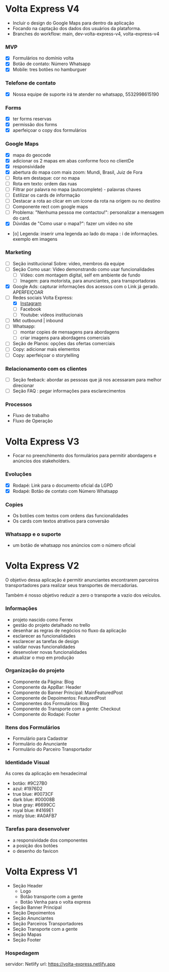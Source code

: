 # Volta Express V4

- Incluir o design do Google Maps para dentro da aplicação
- Focando na captação dos dados dos usuários da plataforma.
- Branches do workflow: main, dev-volta-express-v4, volta-express-v4

### MVP

- [x] Formulários no domínio volta  
- [x] Botão de contato: Número Whatsapp
- [x] Mobile: tres botões no hamburguer 

### Telefone de contato

- [x] Nossa equipe de suporte irá te atender no whatsapp, 5532998615190
  
### Forms

- [x] ter forms reservas 
- [x] permissão dos forms
- [x] aperfeiçoar o copy dos formulários

### Google Maps 

- [x] mapa do geocode 
- [x] adicionar os 2 mapas em abas conforme foco no clientDe  
- [x] responsividade 
- [x] abertura do mapa com mais zoom: Mundi, Brasil, Juiz de Fora   
- [ ] Rota em destaque: cor no mapa
- [ ] Rota em texto: ordem das ruas 
- [ ] Filtrar por palavra no mapa (autocomplete) - palavras chaves 
- [ ] Estilizar os cards de informação
- [ ] Destacar a rota ao clicar em um ícone da rota na origem ou no destino
- [ ] Componente rect com google maps
- [ ] Problema: "Nenhuma pessoa me contactou!": personalizar a mensagem do card.
- [x] Dúvidas de "Como usar o mapa?": fazer um vídeo no site
- [o] Legenda: inserir uma legenda ao lado do mapa : i de informações. exemplo em imagens
 
### Marketing

- [ ] Seção institucional Sobre: vídeo, membros da equipe
- [ ] Seção Como usar: Vídeo demonstrando como usar funcionalidades 
  - [ ] Vídeo: com montagem digital, self em ambiente de fundo
  - [ ] Imagem: para motorista, para anunciantes, para transportadoras
- [x] Google Ads: capturar informações dos acessos com o Link já gerado. APERFEIÇOAR
- [ ] Redes sociais Volta Express: 
  - [x] [Instagram](https://www.instagram.com/voltaexpressbrasil)
  - [ ] Facebook
  - [ ] Youtube: vídeos institucionais
- [ ] Mkt outbound | inbound
- [ ] Whatsapp:
  - [ ] montar copies de mensagens para abordagens
  - [ ] criar imagens para abordagens comerciais
- [ ] Seção de Planos: opções das ofertas comerciais 
- [ ] Copy: adicionar mais elementos 
- [ ] Copy: aperfeiçoar o storytelling 

### Relacionamento com os clientes

- [ ] Seção feeback: abordar as pessoas que já nos acessaram para melhor direcionar
- [ ] Seção FAQ : pegar informações para esclarecimentos

### Processos

- Fluxo de trabalho
- Fluxo de Operação

# Volta Express V3

- Focar no preenchimento dos formulários para permitir abordagens e anúncios dos stakeholders.

### Evoluções

- [x] Rodapé: Link para o documento oficial da LGPD
- [x] Rodapé: Botão de contato com Número Whatsapp

### Copies

- Os botões com textos com ordens das funcionalidades
- Os cards com textos atrativos para conversão

### Whatsapp e o suporte 

- um botão de whatsapp nos anúncios com o número oficial
  
# Volta Express V2

O objetivo dessa aplicação é permitir anunciantes encontrarem parceiros transportadores para realizar seus transportes de mercadorias.

Também é nosso objetivo reduzir a zero o transporte a vazio dos veículos.

### Informações

- projeto nascido como Ferrex
- gestão do projeto detalhado no trello
- desenhar as regras de negócios no fluxo da aplicação 
- esclarecer as funcionalidades
- esclarecer as tarefas de design
- validar novas funcionalidades
- desenvolver novas funcionalidades
- atualizar o mvp em produção

### Organização do projeto

- Componente da Página: Blog
- Componente da AppBar: Header 
- Componente do Banner Principal: MainFeaturedPost 
- Componente de Depoimentos: FeaturedPost 
- Componentes dos Formulários: Blog
- Componente do Transporte com a gente: Checkout 
- Componente do Rodapé: Footer
    
### Itens dos Formulários

- Formulário para Cadastrar
- Formulário do Anunciante
- Formulário do Parceiro Transportador
    
### Identidade Visual

As cores da aplicação em hexadecimal

- botão: #9C27B0
- azul: #1976D2
- true blue: #0073CF
- dark blue: #00008B
- blue gray: #6699CC
- royal blue: #4169E1
- misty blue: #A0AFB7

### Tarefas para desenvolver

- a responsividade dos componentes
- a posição dos botões
- o desenho do favicon 

# Volta Express V1

- Seção Header
  - Logo
  - Botão transporte com a gente
  - Botão Venha para o volta express
- Seção Banner Principal
- Seção Depoimentos
- Seção Anunciantes
- Seção Parceiros Transportadores
- Seção Transporte com a gente
- Seção Mapas
- Seção Footer

### Hospedagem

servidor: Netlify
url: https://volta-express.netlify.app
